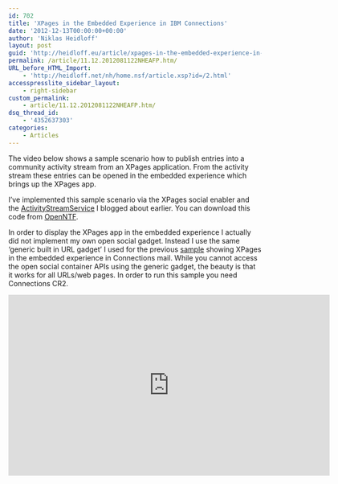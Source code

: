 ```yaml
---
id: 702
title: 'XPages in the Embedded Experience in IBM Connections'
date: '2012-12-13T00:00:00+00:00'
author: 'Niklas Heidloff'
layout: post
guid: 'http://heidloff.eu/article/xpages-in-the-embedded-experience-in-ibm-connections/'
permalink: /article/11.12.2012081122NHEAFP.htm/
URL_before_HTML_Import:
    - 'http://heidloff.net/nh/home.nsf/article.xsp?id=/2.html'
accesspresslite_sidebar_layout:
    - right-sidebar
custom_permalink:
    - article/11.12.2012081122NHEAFP.htm/
dsq_thread_id:
    - '4352637303'
categories:
    - Articles
---
```


The video below shows a sample scenario how to publish entries into a community activity stream from an XPages application. From the activity stream these entries can be opened in the embedded experience which brings up the XPages app.

I’ve implemented this sample scenario via the XPages social enabler and the [ActivityStreamService](http://heidloff.net/home.nsf/dx/26.11.2012081646NHEAK3.htm) I blogged about earlier. You can download this code from [OpenNTF](http://www.openntf.org/internal/home.nsf/project.xsp?action=openDocument&name=XPages%20For%20Connections).

In order to display the XPages app in the embedded experience I actually did not implement my own open social gadget. Instead I use the same ‘generic built in URL gadget’ I used for the previous [sample](http://heidloff.net/home.nsf/dx/20.11.2012100922NHECRE.htm) showing XPages in the embedded experience in Connections mail. While you cannot access the open social container APIs using the generic gadget, the beauty is that it works for all URLs/web pages. In order to run this sample you need Connections CR2.

<iframe allowfullscreen="" frameborder="0" height="360" src="http://www.youtube.com/embed/o7iGnJRmoak?rel=0" width="640"></iframe>